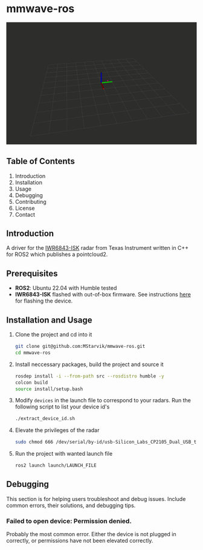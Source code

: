 # mmwave-ros

![](example.gif)

## Table of Contents
1. Introduction
2. Installation
3. Usage
4. Debugging
5. Contributing
6. License
7. Contact

## Introduction
A driver for the [IWR6843-ISK](https://www.ti.com/tool/IWR6843ISK) radar from Texas Instrument written in C++ for ROS2 which publishes a pointcloud2.

## Prerequisites
* **ROS2**: Ubuntu 22.04 with Humble tested
* **IWR6843-ISK** flashed with out-of-box firmware. See instructions [here](https://www.ti.com/video/6205855073001) for flashing the device.

## Installation and Usage
1. Clone the project and cd into it
    ```bash
    git clone git@github.com:MStarvik/mmwave-ros.git
    cd mmwave-ros
    ```
2. Install neccessary packages, build the project and source it
    ```bash
    rosdep install -i --from-path src --rosdistro humble -y
    colcon build
    source install/setup.bash
    ```
3. Modify `devices` in the launch file to correspond to your radars. Run the following script to list your device id's
    ```bash
    ./extract_device_id.sh
    ```
4. Elevate the privileges of the radar
    ```bash
    sudo chmod 666 /dev/serial/by-id/usb-Silicon_Labs_CP2105_Dual_USB_to_UART_Bridge_Controller_*
    ```
5. Run the project with wanted launch file
    ```bash
    ros2 launch launch/LAUNCH_FILE
    ```


## Debugging
This section is for helping users troubleshoot and debug issues. Include common errors, their solutions, and debugging tips.

### Failed to open device: Permission denied.

Probably the most common error. Either the device is not plugged in correctly, or permissions have not been elevated correctly.

